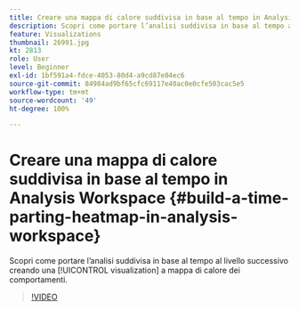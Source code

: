 ```yaml
---
title: Creare una mappa di calore suddivisa in base al tempo in Analysis Workspace
description: Scopri come portare l’analisi suddivisa in base al tempo al livello successivo creando una visualizzazione a mappa di calore dei comportamenti.
feature: Visualizations
thumbnail: 26991.jpg
kt: 2813
role: User
level: Beginner
exl-id: 1bf591a4-fdce-4053-80d4-a9cd87e04ec6
source-git-commit: 84984ad9bf65cfc69117e40ac0e0cfe503cac5e5
workflow-type: tm+mt
source-wordcount: '49'
ht-degree: 100%

---
```


# Creare una mappa di calore suddivisa in base al tempo in Analysis Workspace {#build-a-time-parting-heatmap-in-analysis-workspace}

Scopri come portare l’analisi suddivisa in base al tempo al livello successivo creando una [!UICONTROL visualization] a mappa di calore dei comportamenti.

>[!VIDEO](https://video.tv.adobe.com/v/26991/?quality=12&learn=on)
